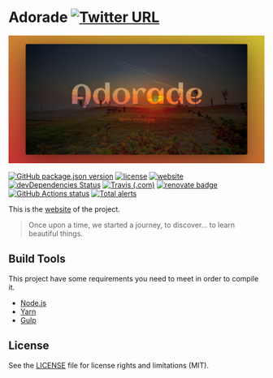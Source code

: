 # Adorade [![Twitter URL](https://img.shields.io/twitter/url?url=https%3A%2F%2Fadorade.ro)](https://twitter.com/intent/tweet?text=Adorade%20-%20Web%20Design%20Company%20&url=https://adorade.ro&hashtags=webdesign,development,mobileapp,webapp,website,templates)

![Adorade](src/images/share/adorade_og_share.jpg)

[![GitHub package.json version](https://img.shields.io/github/package-json/v/adorade/website.svg?label=&color=green&logo=github)](https://github.com/adorade/website/blob/master/package.json)
[![license](https://img.shields.io/github/license/adorade/website.svg?label=)](https://mit-license.org)
[![website](https://img.shields.io/website/https/adorade.ro.svg?logo=google-chrome)](https://adorade.ro/)
[![devDependencies Status](https://img.shields.io/david/dev/adorade/website.svg?label=deps)](https://david-dm.org/adorade/website?type=dev)
[![Travis (.com)](https://img.shields.io/travis/com/adorade/website?logo=travis)](https://travis-ci.com/adorade/website)
[![renovate badge](https://badges.renovateapi.com/github/adorade/website)](https://renovateapp.com)
[![GitHub Actions status](https://github.com/adorade/website/workflows/Node%20CI/badge.svg)](https://github.com/adorade/website/actions)
[![Total alerts](https://img.shields.io/lgtm/alerts/g/adorade/website.svg?logo=lgtm&logoWidth=18)](https://lgtm.com/projects/g/adorade/website/alerts/)

This is the [website](https://adorade.ro/) of the project.

> Once upon a time, we started a journey, to discover... to learn beautiful things.

## Build Tools

This project have some requirements you need to meet in order to compile it.

* [Node.js](https://nodejs.org/)
* [Yarn](https://yarnpkg.com/en/)
* [Gulp](http://gulpjs.com/)

## License

See the [LICENSE](LICENSE) file for license rights and limitations (MIT).
